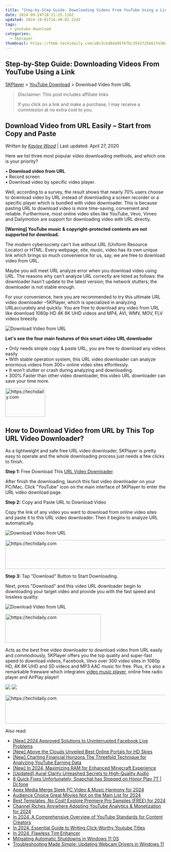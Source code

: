 ```yaml
---
title: "Step-by-Step Guide: Downloading Videos From YouTube Using a Link"
date: 2024-09-24T18:21:25.116Z
updated: 2024-10-01T16:48:02.224Z
tags:
  - youtube-download
categories:
  - 5kplayer
thumbnail: https://thmb.techidaily.com/a0c3cbd8da95f67bc3541f25661fe30a0c6972d4ccaf476511883f0c541f437a.jpg
---
```


## Step-by-Step Guide: Downloading Videos From YouTube Using a Link

[5KPlayer](https://tools.techidaily.com/5kplayer/products/) \> [YouTube Download](https://tools.techidaily.com/5kplayer/youtube-download/) \> Download Video from URL

>  Disclaimer: This post includes affiliate links
>
>  If you click on a link and make a purchase, I may receive a commission at no extra cost to you.
>

## Download Video from URL Easily – Start from Copy and Paste

 _Written by [Kaylee Wood](https://www.quora.com/profile/Amanda-Hu-21)_ | Last updated: April 27, 2020 

Here we list three most popular video downloading methods, and which one is your priority?

•   **Download video from URL**  
 • Record screen   
 • Download video by specific video player. 

 Well, according to a survey, the result shows that nearly 70% users choose to download video by URL instead of downloading a screen recorder or a specific player which is bundled with video downloader. This is because pasting URL to download video is more time-saving, convenient and reliable. Furthermore, most online video sites like YouTube, Vevo, Vimeo and Dailymotion are support for downloading video with URL directly.

**\[Warning\] YouTube music & copyright-protected contents are not supported for download.**

The modern cybersociety can't live without URL (Uniform Resource Locator) or HTML. Every webpage, site, music, video has its own unique link which brings so much convenience for us, say, we are free to download video from URL.

Maybe you will meet URL analyze error when you download video using URL. The reasons why can't analyze URL correctly are listed as follows: the downloader hasn't update to the latest version; the network stutters; the downloader is not stable enough.

For your convenience, here you are recommended to try this ultimate URL video downloader –5KPlayer, which is specialized in analyzing URLaccurately and quickly. You are free to download any video from URL like download 1080p HD 4K 8K UHD videos and MP4, AVI, WMV, MOV, FLV videos breezily.

![Download Video from URL](https://www.5kplayer.com/youtube-download/img/download-video-from-url.png) 

**Let's see the four main features of this smart video URL downloader**

• Only needs simple copy & paste URL, you are free to download any videos easily  
 • With stable operation system, this URL video downloader can analyze enormous videos from 300+ online video sites effortlessly.   
 • It won't stutter or crash during analyzing and downloading.   
 • 300% Faster than other video downloader, this video URL downloader can save your time more. 

<!-- affiliate ads begin -->
<a href="https://25home.pxf.io/c/5597632/2148637/16836" target="_top" id="2148637">
  <img src="//a.impactradius-go.com/display-ad/16836-2148637" border="0" alt="https://techidaily.com" width="125" height="90"/>
</a>
<img height="0" width="0" src="https://25home.pxf.io/i/5597632/2148637/16836" style="position:absolute;visibility:hidden;" border="0" />
<!-- affiliate ads end -->

## How to Download Video from URL by This Top URL Video Downloader?

As a lightweight and safe free URL video downloader, 5KPlayer is pretty easy to operate and the whole downloading process just needs a few clicks to finish.

**Step 1:** Free Download This [URL Video Downloader](https://tools.techidaily.com/5kplayer/products/).

After finish the downloading, launch this fast video downloader on your PC/Mac. Click "YouTube" icon on the main interface of 5KPlayer to enter the URL video download page.

**Step 2:** Copy and Paste URL to Download Video

Copy the link of any video you want to download from online video sites and paste it to this URL video downloader. Then it begins to analyze URL automatically.

![Download Video from URL](https://www.5kplayer.com/youtube-download/img/download-video-from-url-01.jpg) 

<!-- affiliate ads begin -->
<a href="https://appsumo.8odi.net/c/5597632/2118312/7443" target="_top" id="2118312">
  <img src="//a.impactradius-go.com/display-ad/7443-2118312" border="0" alt="https://techidaily.com" width="728" height="90"/>
</a>
<img height="0" width="0" src="https://appsumo.8odi.net/i/5597632/2118312/7443" style="position:absolute;visibility:hidden;" border="0" />
<!-- affiliate ads end -->

**Step 3:** Tap "Download" Button to Start Downloading.

Next, press "Download" and this video URL downloader begin to downloading your target video and provide you with the fast speed and lossless quality.

![Download Video from URL](https://www.5kplayer.com/youtube-download/img/download-video-from-url-02.jpg) 

<!-- affiliate ads begin -->
<a href="https://aligracehair.sjv.io/c/5597632/1938693/19272" target="_top" id="1938693">
  <img src="//a.impactradius-go.com/display-ad/19272-1938693" border="0" alt="https://techidaily.com" width="300" height="90"/>
</a>
<img height="0" width="0" src="https://aligracehair.sjv.io/i/5597632/1938693/19272" style="position:absolute;visibility:hidden;" border="0" />
<!-- affiliate ads end -->

Acts as the best free video downloader to download video from URL easily and commodiously, 5KPlayer offers you the top quality and super-fast speed to download videos, Facebook, Vevo over 300 video sites in 1080p HD, 4K 8K UHD and SD videos and MP3 AAC music for free. Plus, it's also a remarkable freeware which integrates [video music player](https://tools.techidaily.com/5kplayer/products/), online free radio player and AirPlay player!

[![](https://www.5kplayer.com/youtube-download/../button/freedownwhitewin.png)](https://tools.techidaily.com/5kplayer/products/) [![](https://www.5kplayer.com/youtube-download/../button/freedownbackmac.png)](http://download.cnet.com/5KPlayer/3000-13632%5F4-76423535.html?part=dl-&subj=dl&tag=button)

<!-- affiliate ads begin -->
<a href="https://appsumo.8odi.net/c/5597632/2037318/7443" target="_top" id="2037318">
  <img src="//a.impactradius-go.com/display-ad/7443-2037318" border="0" alt="https://techidaily.com" width="728" height="90"/>
</a>
<img height="0" width="0" src="https://appsumo.8odi.net/i/5597632/2037318/7443" style="position:absolute;visibility:hidden;" border="0" />
<!-- affiliate ads end -->

<ins class="adsbygoogle"
     style="display:block"
     data-ad-format="autorelaxed"
     data-ad-client="ca-pub-7571918770474297"
     data-ad-slot="1223367746"></ins>

<ins class="adsbygoogle"
     style="display:block"
     data-ad-client="ca-pub-7571918770474297"
     data-ad-slot="8358498916"
     data-ad-format="auto"
     data-full-width-responsive="true"></ins>

<span class="atpl-alsoreadstyle">Also read:</span>
<div><ul>
<li><a href="https://facebook-video-recording.techidaily.com/new-2024-approved-solutions-to-uninterrupted-facebook-live-problems/"><u>[New] 2024 Approved Solutions to Uninterrupted Facebook Live Problems</u></a></li>
<li><a href="https://extra-tips.techidaily.com/new-above-the-clouds-unveiled-best-online-portals-for-hd-skies/"><u>[New] Above the Clouds Unveiled Best Online Portals for HD Skies</u></a></li>
<li><a href="https://youtube-video-recordings.techidaily.com/new-charting-financial-horizons-the-threefold-technique-for-analyzing-youtube-earning-data/"><u>[New] Charting Financial Horizons The Threefold Technique for Analyzing YouTube Earning Data</u></a></li>
<li><a href="https://screen-sharing-recording.techidaily.com/new-in-2024-maximizing-ram-for-enhanced-minecraft-experience/"><u>[New] In 2024, Maximizing RAM for Enhanced Minecraft Experience</u></a></li>
<li><a href="https://youtube-video-recordings.techidaily.com/updated-aural-clarity-unleashed-secrets-to-high-quality-audio/"><u>[Updated] Aural Clarity Unleashed Secrets to High-Quality Audio</u></a></li>
<li><a href="https://howto.techidaily.com/8-quick-fixes-unfortunately-snapchat-has-stopped-on-honor-play-7t-drfone-by-drfone-fix-android-problems-fix-android-problems/"><u>8 Quick Fixes Unfortunately, Snapchat has Stopped on Honor Play 7T | Dr.fone</u></a></li>
<li><a href="https://youtube-video-recordings.techidaily.com/apex-media-merge-sleek-pc-video-and-music-harmony-for-2024/"><u>Apex Media Merge Sleek PC Video & Music Harmony for 2024</u></a></li>
<li><a href="https://youtube-video-recordings.techidaily.com/audience-choice-great-movies-not-on-the-main-list-for-2024/"><u>Audience Choice Great Movies Not on the Main List for 2024</u></a></li>
<li><a href="https://extra-resources.techidaily.com/best-templates-no-cost-explore-premiere-pro-samples-free-for-2024/"><u>Best Templates, No Cost! Explore Premiere Pro Samples (FREE) for 2024</u></a></li>
<li><a href="https://youtube-video-recordings.techidaily.com/channel-riches-anywhere-adopting-youtube-analytics-and-monetization-for-2024/"><u>Channel Riches Anywhere Adopting YouTube Analytics & Monetization for 2024</u></a></li>
<li><a href="https://youtube-video-recordings.techidaily.com/in-2024-a-comprehensive-overview-of-youtube-standards-for-content-creators/"><u>In 2024, A Comprehensive Overview of YouTube Standards for Content Creators</u></a></li>
<li><a href="https://youtube-video-recordings.techidaily.com/in-2024-essential-guide-to-writing-click-worthy-youtube-titles/"><u>In 2024, Essential Guide to Writing Click-Worthy Youtube Titles</u></a></li>
<li><a href="https://some-techniques.techidaily.com/in-2024-flawless-tint-enhancer/"><u>In 2024, Flawless Tint Enhancer</u></a></li>
<li><a href="https://win11-tips.techidaily.com/mitigating-automatic-shutdowns-in-windows-11-os/"><u>Mitigating Automatic Shutdowns in Windows 11 OS</u></a></li>
<li><a href="https://hardware-help.techidaily.com/troubleshooting-made-simple-updating-webcam-drivers-in-windows-11/"><u>Troubleshooting Made Simple: Updating Webcam Drivers in Windows 11</u></a></li>
</ul></div>

